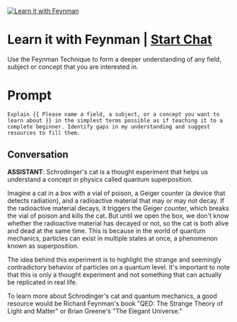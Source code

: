 
[![Learn it with Feynman](https://flow-prompt-covers.s3.us-west-1.amazonaws.com/icon/minimalist/mini_9.png)](https://gptcall.net/chat.html?data=%7B%22contact%22%3A%7B%22id%22%3A%22St2D49cf2TtBlpCIbawy9%22%2C%22flow%22%3Atrue%7D%7D)
# Learn it with Feynman | [Start Chat](https://gptcall.net/chat.html?data=%7B%22contact%22%3A%7B%22id%22%3A%22St2D49cf2TtBlpCIbawy9%22%2C%22flow%22%3Atrue%7D%7D)
Use the Feynman Technique to form a deeper understanding of any field, subject or concept that you are interested in.

# Prompt

```
Explain {{ Please name a field, a subject, or a concept you want to learn about }} in the simplest terms possible as if teaching it to a complete beginner. Identify gaps in my understanding and suggest resources to fill them.
```

## Conversation

**ASSISTANT**: Schrodinger's cat is a thought experiment that helps us understand a concept in physics called quantum superposition. 



Imagine a cat in a box with a vial of poison, a Geiger counter (a device that detects radiation), and a radioactive material that may or may not decay. If the radioactive material decays, it triggers the Geiger counter, which breaks the vial of poison and kills the cat. But until we open the box, we don't know whether the radioactive material has decayed or not, so the cat is both alive and dead at the same time. This is because in the world of quantum mechanics, particles can exist in multiple states at once, a phenomenon known as superposition.



The idea behind this experiment is to highlight the strange and seemingly contradictory behavior of particles on a quantum level. It's important to note that this is only a thought experiment and not something that can actually be replicated in real life. 



To learn more about Schrodinger's cat and quantum mechanics, a good resource would be Richard Feynman's book "QED: The Strange Theory of Light and Matter" or Brian Greene's "The Elegant Universe."


